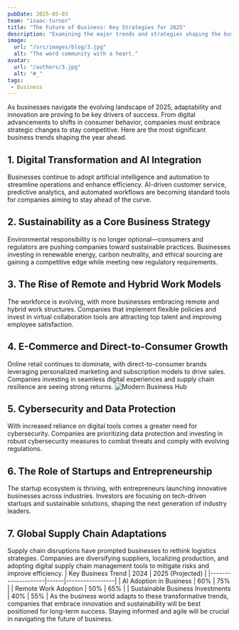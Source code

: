 ```yaml
---
pubDate: 2025-05-03
team: "isaac-turner"
title: "The Future of Business: Key Strategies for 2025"
description: "Examining the major trends and strategies shaping the business landscape in 2025, from digital transformation to sustainability initiatives."
image:
  url: "/src/images/blog/3.jpg"
  alt: "The word community with a heart."
avatar:
  url: "/authors/3.jpg"
  alt: "#_"
tags:
 - Business
---
```


As businesses navigate the evolving landscape of 2025, adaptability and innovation are proving to be key drivers of success. From digital advancements to shifts in consumer behavior, companies must embrace strategic changes to stay competitive. Here are the most significant business trends shaping the year ahead.

## 1. Digital Transformation and AI Integration

Businesses continue to adopt artificial intelligence and automation to streamline operations and enhance efficiency. AI-driven customer service, predictive analytics, and automated workflows are becoming standard tools for companies aiming to stay ahead of the curve.

## 2. Sustainability as a Core Business Strategy

Environmental responsibility is no longer optional—consumers and regulators are pushing companies toward sustainable practices. Businesses investing in renewable energy, carbon neutrality, and ethical sourcing are gaining a competitive edge while meeting new regulatory requirements.

## 3. The Rise of Remote and Hybrid Work Models

The workforce is evolving, with more businesses embracing remote and hybrid work structures. Companies that implement flexible policies and invest in virtual collaboration tools are attracting top talent and improving employee satisfaction.

## 4. E-Commerce and Direct-to-Consumer Growth

Online retail continues to dominate, with direct-to-consumer brands leveraging personalized marketing and subscription models to drive sales. Companies investing in seamless digital experiences and supply chain resilience are seeing strong returns.
![Modern Business Hub](https://images.unsplash.com/photo-1519891880039-45e173a95f14?q=80&w=2664&auto=format&fit=crop&ixlib=rb-4.0.3&ixid=M3wxMjA3fDB8MHxwaG90by1wYWdlfHx8fGVufDB8fHx8fA%3D%3D)

## 5. Cybersecurity and Data Protection

With increased reliance on digital tools comes a greater need for cybersecurity. Companies are prioritizing data protection and investing in robust cybersecurity measures to combat threats and comply with evolving regulations.

## 6. The Role of Startups and Entrepreneurship

The startup ecosystem is thriving, with entrepreneurs launching innovative businesses across industries. Investors are focusing on tech-driven startups and sustainable solutions, shaping the next generation of industry leaders.

## 7. Global Supply Chain Adaptations

Supply chain disruptions have prompted businesses to rethink logistics strategies. Companies are diversifying suppliers, localizing production, and adopting digital supply chain management tools to mitigate risks and improve efficiency.
| Key Business Trend | 2024 | 2025 (Projected) |
|--------------------|------|-----------------|
| AI Adoption in Business | 60% | 75% |
| Remote Work Adoption | 50% | 65% |
| Sustainable Business Investments | 40% | 55% |
As the business world adapts to these transformative trends, companies that embrace innovation and sustainability will be best positioned for long-term success. Staying informed and agile will be crucial in navigating the future of business.
